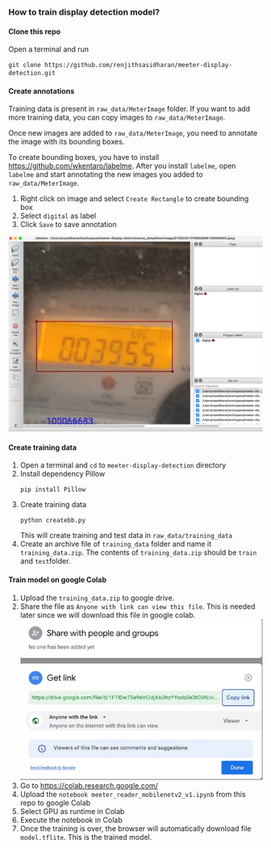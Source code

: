### How to train display detection model?
#### Clone this repo
Open a terminal and run
```
git clone https://github.com/renjithsasidharan/meeter-display-detection.git
```
#### Create annotations
  Training data is present in `raw_data/MeterImage` folder. If you want to add more training data, you can copy images to `raw_data/MeterImage`.

  Once new images are added to `raw_data/MeterImage`, you need to annotate the image with its bounding boxes.

  To create bounding boxes, you have to install https://github.com/wkentaro/labelme. After you install `labelme`, open `labelme` and start annotating the new images you added to `raw_data/MeterImage`.

  1. Right click on image and select `Create Rectangle` to create bounding box
  2. Select `digital` as label
  3. Click `Save` to save annotation

  ![alt text](output/annotation.jpg)

#### Create training data
  1. Open a terminal and `cd` to `meeter-display-detection` directory
  2. Install dependency Pillow
      ```
      pip install Pillow
      ```
  3.  Create training data
      ```
      python createbb.py
      ```
      This will create training and test data in `raw_data/training_data`
  4. Create an archive file of `training_data` folder and name it `training_data.zip`. The contents of `training_data.zip` should be `train` and `test`folder.

#### Train model on google Colab
  1. Upload the `training_data.zip` to google drive.
  2. Share the file as `Anyone with link can view this file`. This is needed later since we will download this file in google colab.
  ![alt text](output/gdrive_share.jpg)
  3. Go to https://colab.research.google.com/
  4. Upload the `notebook meeter_reader_mobilenetv2_v1.ipynb` from this repo to google Colab
  5. Select GPU as runtime in Colab
  6. Execute the notebook in Colab
  7. Once the training is over, the browser will automatically download file `model.tflite`. This is the trained model.


